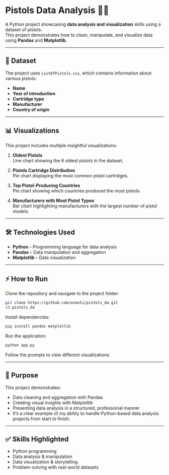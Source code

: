 # Pistols Data Analysis 🧐🔫

A Python project showcasing **data analysis and visualization** skills using a dataset of pistols.  
This project demonstrates how to clean, manipulate, and visualize data using **Pandas** and **Matplotlib**.

---

## 📂 Dataset

The project uses `ListOfPistols.csv`, which contains information about various pistols:

- **Name**  
- **Year of introduction**  
- **Cartridge type**  
- **Manufacturer**  
- **Country of origin**  

---

## 📊 Visualizations

This project includes multiple insightful visualizations:

1. **Oldest Pistols**  
   Line chart showing the 6 oldest pistols in the dataset.

2. **Pistols Cartridge Distribution**  
   Pie chart displaying the most common pistol cartridges.

3. **Top Pistol-Producing Countries**  
   Pie chart showing which countries produced the most pistols.

4. **Manufacturers with Most Pistol Types**  
   Bar chart highlighting manufacturers with the largest number of pistol models.

---

## 🛠️ Technologies Used

- **Python** – Programming language for data analysis  
- **Pandas** – Data manipulation and aggregation  
- **Matplotlib** – Data visualization  

---

## ⚡ How to Run

Clone the repository and navigate to the project folder:

```bash
git clone https://github.com/askoti/pistols_da.git
cd pistols_da
```
Install dependencies:
```bash
pip install pandas matplotlib
```

Run the application:
```bash
python app.py
```

Follow the prompts to view different visualizations.

---

## 🎯 Purpose

This project demonstrates:
- Data cleaning and aggregation with Pandas
- Creating visual insights with Matplotlib
- Presenting data analysis in a structured, professional manner
- It’s a clear example of my ability to handle Python-based data analysis projects from start to finish.

---

## ✅ Skills Highlighted

- Python programming
- Data analysis & manipulation
- Data visualization & storytelling
- Problem-solving with real-world datasets

